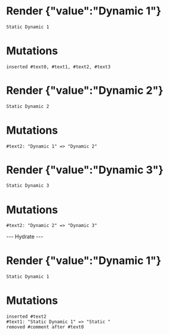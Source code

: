 # Render {"value":"Dynamic 1"}
```html
Static Dynamic 1
```

# Mutations
```
inserted #text0, #text1, #text2, #text3
```


# Render {"value":"Dynamic 2"}
```html
Static Dynamic 2
```

# Mutations
```
#text2: "Dynamic 1" => "Dynamic 2"
```


# Render {"value":"Dynamic 3"}
```html
Static Dynamic 3
```

# Mutations
```
#text2: "Dynamic 2" => "Dynamic 3"
```


--- Hydrate ---
# Render {"value":"Dynamic 1"}
```html
Static Dynamic 1
```

# Mutations
```
inserted #text2
#text1: "Static Dynamic 1" => "Static "
removed #comment after #text0
```